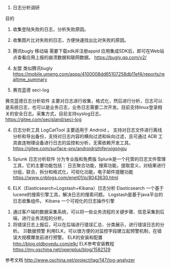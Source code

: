 1. 日志分析调研

目的
1. 收集登陆失败的日志，分析失败原因。
2. 收集图片比对失败的日志，方便快速找出比对失败的原因。

 1. 腾讯bugly  移动端     需要下载sdk并注册appid
应用集成SDK后，即可在Web站点查看应用上报的崩溃数据和联网数据。
https://bugly.qq.com/v2/

2. 友盟    类似腾讯bugly
https://mobile.umeng.com/apps/4100008dd65107258db11ef4/reports/realtime_summary

3. 赛克蓝德  seci-log

赛克蓝德日志分析软件 主要对日志进行收集，格式化，然后进行分析，日志可以是系统日志，也可以是业务日志，业务日志需要二次开发。目前支持linux登录相关的安全日志。采集方式，目前支持syslog日志。
https://gitee.com/secisland/seci-log

4. 日志分析工具 LogCatTool
主要适用于 Android 。 支持对日志文件进行离线分析和导出备份，支持对日志内容的横向过滤和纵向过滤，且可通过 ADB 工具直连物理设备进行日志的监控和分析，无需依赖开发工具。
https://gitee.com/surface-pro/androidrizhifenxigongju

5. Splunk 日志分析软件
分为专业版和免费版
Splunk是一个托管的日志文件管理工具，它的主要功能包括：
日志聚合功能，搜索功能，提取意义，对结果进行分组，联合，拆分和格式化，可视化功能，电子邮件提醒功能
https://www.cnblogs.com/enet01/p/8043630.html


6. ELK（Elasticsearch+Logstash+Kibana）日志分析
   Elasticsearch 一个基于lucene的搜索引擎工具，解决日志的搜索问题。
   Logstash是基于java平台的日志收集组件。
   Kibana 一个可视化的日志操作引擎
 1) 通过客户端的数据采集系统，可以将一些业务流程的关键步骤、信息采集到后端，进行业务流程的分析。  
 2) 将错误日志上报后，可以在后端进行错误汇总、分类展示，进行错误日志的分析。 
 3)数据预警  利用ELK，可以很方便的对监控字段建立起预警机制，在错误大规模爆发前进行预警。 
ELK的安装和配置
   http://blog.oldboyedu.com/elk/
    ELK参考安装教程
   https://my.oschina.net/openplus/blog/1582129

参考文档
http://www.oschina.net/project/tag/147/log-analyzer